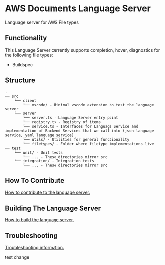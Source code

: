 # AWS Documents Language Server

Language server for AWS File types

## Functionality

This Language Server currently supports completion, hover, diagnostics for the following file types:

-   Buildspec

## Structure

```
.
── src
    └── client
        └── vscode/ - Minimal vscode extension to test the language server
    └── server
        └── server.ts - Language Server entry point
        └── registry.ts - Registry of items
        └── service.ts - Interfaces for Language Service and implementation of Backend Services that we call into (json language service, yaml language service)
        └── utils/ - Utilities for general functionality
        └── filetypes/ - Folder where filetype implementations live
── test
    └── unit/ - Unit tests
        └── ... - These directories mirror src
    └── integration/ - Integration tests
        └── ... - These directories mirror src
```

## How To Contribute

[How to contribute to the language server.](CONTRIBUTING.md#contributing)

## Building The Language Server

[How to build the language server.](CONTRIBUTING.md#building-the-language-server)

## Troubleshooting

[Troubleshooting information.](CONTRIBUTING.md#troubleshooting)

test change
